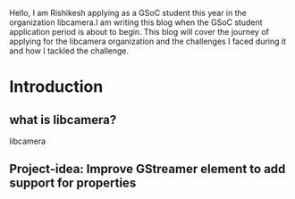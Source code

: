 
Hello, I am Rishikesh applying as a GSoC student this year in the organization libcamera.I am writing this blog when the GSoC student application period is about to begin. This blog will cover the journey of applying for the libcamera organization and the challenges I faced during it and how I tackled the challenge.


# Introduction

## what is libcamera?
 libcamera



## Project-idea: Improve GStreamer element to add support for properties
